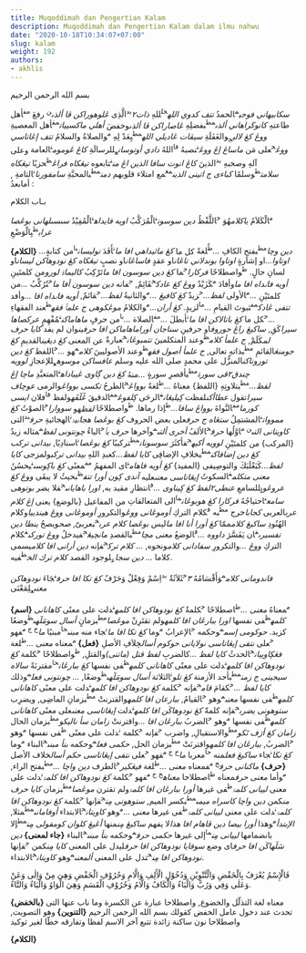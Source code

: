 ```yaml
---
title: Muqoddimah dan Pengertian Kalam
description: Muqoddimah dan Pengertian Kalam dalam ilmu nahwu
date: "2020-10-18T10:34:07+07:00"
slug: kalam
weight: 192
authors:
- akhlis
---
```


<p class="text-khat">بسم الله الرحمن الرحيم</p>

<p class="text-matan">
    <span class="relative"><i class="text-pegon -right-2">سكابيهاني فوجي</i><sup class="text-sup">م</sup>الحمدُ </span>
    <span class="relative"><i class="text-pegon right-4">تتف كدوي الله</i><sup class="text-sup">خ</sup><sup class="text-sub">ل</sup>للهِ </span>
    <span class="relative"><i class="text-pegon right-6">ذات</i><i class="text-rujuk">٢</i><sup class="text-sup">بد</sup>الَّذِى </span>
    <span class="relative"><i class="text-pegon right-6">ڠلوهوراكن ڤا ألذى</i><sup class="text-sup">ن</sup> رفعَ</span>
    <span class="relative"><i class="text-pegon right-0"></i><sup class="text-sup">مف</sup>أهل طاعتهِ </span>
    <span class="relative"><i class="text-pegon right-12">كانوڬراهاني ألذى</i><sup class="text-sup">مط</sup>بفضلِهِ </span>
    <span class="relative"><i class="text-pegon right-12">ڠاصاراكن ڤا ألذى</i>وخفضَ </span>
    <span class="relative"><i class="text-pegon right-12">أهلي ماكسييات</i><sup class="text-sup">مف</sup>أهل المعصيةِ </span>
    <span class="relative"><i class="text-pegon right-12">ووڠ كڠ لالي</i><sub class="text-sub">ج</sub>والغَفَلَةِ</span>
    <span class="relative"><i class="text-pegon right-12">سيڤات ڠاديلي الله</i><sup class="text-sup">مط</sup>بِعَدْ لِهِ </span>
    <span class="relative"><i class="text-pegon right-12"></i><sup class="text-sup">م</sup>والصلاةُ والسلامُ </span>
    <span class="relative"><i class="text-pegon right-12">تتف إڠاتاسي ووڠ</i><sup class="text-sup">خ</sup>على مَن </span>
    <span class="relative"><i class="text-pegon right-12">ماساڠ إڠ ووڠ</i><sup class="text-sup">ن</sup>نصبهُ </span>
    <span class="relative"><i class="text-pegon right-12"></i><sup class="text-sup">فا</sup>اللهُ </span>
    <span class="relative"><i class="text-pegon right-12">دادي أوتوسان</i><sub class="text-sub">ع</sub>للرسالَةِ </span>
    <span class="relative"><i class="text-pegon right-12">كاڠ ڠوموم</i><sup class="text-sup">ن</sup>العامة  </span>
    <span class="relative">وعلى آلهِ وصحبهِ </span>
    <span class="relative"><i class="text-pegon right-12"></i><sup class="text-sup">بد</sup>الذينَ </span>
    <span class="relative"><i class="text-pegon right-12">كاڠ انوت سافا الذين اڠ من</i><sup class="text-sup">ن</sup>تابعوه </span>
    <span class="relative"><i class="text-pegon right-12">تيڠكاه فراڠ</i><sup class="text-sup">ظ</sup>حزبًا </span>
    <span class="relative"><i class="text-pegon right-12">تيڠكاه سلامت</i><sup class="text-sup">ظ</sup>وسلمًا </span>
    <span class="relative"><i class="text-pegon right-12">كباءى ج اتينى الذين</i><sup class="text-sup">مع</sup>مع امتلاء قلوبهم </span>
    <span class="relative"><i class="text-pegon right-12">دمن</i><sup class="text-sup">مط</sup>بالمحبَّةِ </span>
    <span class="relative"><i class="text-pegon right-12">سامفورنا</i><sup class="text-sup">ن</sup>التامةِ </span>
    <span class="relative">, أمابعدُ :</span>
</p>

<p class="text-khat">بـاب الكلام</p>

<p class="text-matan">
    <span class="relative"><i class="text-pegon right-12"></i><sup class="text-sup">م</sup>الْكَلاَمُ </span>
    <span class="relative"><i class="text-pegon right-0">ياكلام</i>هُوَ </span>
    <span class="relative"><i class="text-pegon right-12"></i><sup class="text-sup">خ</sup>اللَّفْظُ </span>
    <span class="relative"><i class="text-pegon right-0">دين سوسون</i><sup class="text-sup">ن</sup>الْمُرَكَّبُ </span>
    <span class="relative"><i class="text-pegon right-0">اويه فايداه</i><sup class="text-sup">ن</sup>الْمُفِيْدُ </span>
    <span class="relative"><i class="text-pegon right-0">سىسىلهانى بوڠصا عراب</i><sup class="text-sup">ظ</sup>بِالْوَضْعِ</span>
</p>

<p class="text-sarah">
    <span class="relative"><strong>{الكلام}</strong></span>
    <span class="relative"><i class="text-pegon right-12">...دين وچا</i><sup class="text-sup">مط</sup>بفتحِ الكافِ </span>
    <span class="relative"><i class="text-pegon right-12">...</i><sup class="text-sup">ظُ</sup>لغةً </span>
    <span class="relative"><i class="text-pegon right-12"></i>كل ما </span>
    <span class="relative"><i class="text-pegon right-0">كڠ مائيداهي افا ما</i><sup class="text-sup">ن</sup>أَفَدَ </span>
    <span class="relative"><i class="text-pegon right-10">توليسان</i><sup class="text-sup">با</sup>من كتابةٍ </span>
    <span class="relative"><i class="text-pegon right-4">اوتاوا...</i>او إشارةٍ </span>
    <span class="relative"><i class="text-pegon right-4">اوتاوا بوندلاني تاڠان</i>او عقدٍ </span>
    <span class="relative"><i class="text-pegon right-4">فاساڠان</i>او نصبٍ </span>
    <span class="relative"><i class="text-pegon right-2">تيڠكاه كڠ نودوهاكن ليسان</i>او لسانِ حالٍ.</span>
    <span class="relative"><i class="text-pegon right-12"></i><sup class="text-sup">ظ</sup>واصطلاحًا </span>
    <span class="relative"><i class="text-pegon right-0">فركارا</i><sup class="text-sup">خ</sup>ما </span>
    <span class="relative"><i class="text-pegon right-4">كڠ دين سوسون افا ما</i>تَرْكِبُ </span>
    <span class="relative"><i class="text-pegon right-4">كاليماۃ لورو</i>من كلمتَينِ </span>
    <span class="relative"><i class="text-pegon right-0">أويه فاٸداه افا ما</i>وأفادَ </span>
    <span class="relative"><i class="text-pegon right-0"></i><sup class="text-sup">م</sup>كَزَيْدٌ </span>
    <span class="relative"><i class="text-pegon right-2">ووڠ كڠ عادك</i><sup class="text-sup">خ</sup>قَائِمٌ, </span>
    <span class="relative"><i class="text-pegon right-12"></i><sup class="text-sup">ج</sup>فانه </span>
    <span class="relative"><i class="text-pegon right-0">دين سوسون أفا ما</i><sup class="text-sup">خ</sup>تُرُكِّبُ </span>
    <span class="relative"><i class="text-pegon right-12">...</i>من كلمتَيْنِ </span>
    <span class="relative"><i class="text-pegon right-12">...</i><sup class="text-sup">م</sup>الأولى </span>
    <span class="relative"><i class="text-pegon right-12">لفظ...</i><sup class="text-sup">خ</sup>زيدٌ </span>
    <span class="relative"><i class="text-pegon right-0">كڠ كافيڠ ...</i><sup class="text-sup">م</sup>والثانيةُ </span>
    <span class="relative"><i class="text-pegon right-0">لفظ...</i><sup class="text-sup">خ</sup>قائمٌ, </span>
    <span class="relative"><i class="text-pegon right-0">أويه فاٸداه افا ...</i>وأفد </span>
    <span class="relative"><i class="text-pegon right-6">تتفى ڠادك</i><sup class="text-sup">مف</sup>ثبوتَ القيامِ </span>
    <span class="relative"><i class="text-pegon right-2">...</i><sup class="text-sup">ما</sup>لزيدٍ. </span>
    <span class="relative"><i class="text-pegon right-0">كڠ أران...</i><sup class="text-sup">م</sup>والكلامُ </span>
    <span class="relative"><i class="text-pegon right-2">موڠڬوهى ج علمٲ فقه</i><sup class="text-sup">ظ</sup>عند الفقهاءِ </span>
    <span class="relative"><i class="text-pegon right-2">...</i><sup class="text-sup">خ</sup>كل ما </span>
    <span class="relative"><i class="text-pegon right-2">كڠ باتالاكن افا ما</i><sup class="text-sup">ن</sup>أبطلَ </span>
    <span class="relative"><i class="text-pegon right-2">...</i><sup class="text-sup">مف</sup>الصلاة </span>
    <span class="relative"><i class="text-pegon right-2">...</i><sup class="text-sup">با</sup>من حرفٍ </span>
    <span class="relative"><i class="text-pegon right-2">ماهاماكن</i><sup class="text-sup">ن</sup>مُفْهِمٍ </span>
    <span class="relative"><i class="text-pegon right-0">عركصاها سيرا</i>كَقِ, </span>
    <span class="relative"><i class="text-pegon right-4">ساكيڠ راڠ حوروف</i>او حرفينِ </span>
    <span class="relative"><i class="text-pegon right-4">سناجان أوراماهاماكن افا حرفين</i>وان لم يفد </span>
    <span class="relative"><i class="text-pegon right-4">كايا حرف لم</i>كَلَمْ, </span>
    <span class="relative"><i class="text-pegon right-4">ج علمأ كلام</i><sup class="text-sup">ظ</sup>وعند المتكلمينَ </span>
    <span class="relative"><i class="text-pegon right-4">تتمبوڠان</i><sup class="text-sup">خ</sup>عبارةٌ </span>
    <span class="relative"><i class="text-pegon right-4"></i>عن المعنى </span>
    <span class="relative"><i class="text-pegon right-4">كڠ ديڠين</i>القديمِ </span>
    <span class="relative"><i class="text-pegon right-4">كڠ جومنڠ</i>القائمِ </span>
    <span class="relative"><i class="text-pegon right-4"></i><sup class="text-sup">مط</sup>بذاتهِ تعالى, </span>
    <span class="relative"><i class="text-pegon right-4">ج علمأ أصول فقه</i><sup class="text-sup">ظ</sup>وعند الأصوليينَ </span>
    <span class="relative"><i class="text-pegon right-4">كلام</i><sup class="text-sup">م</sup>هو </span>
    <span class="relative"><i class="text-pegon right-4">...</i><sup class="text-sup">خ</sup>اللفظ </span>
    <span class="relative"><i class="text-pegon right-4">كڠ دين توروناكن</i>المنزُّل </span>
    <span class="relative"><i class="text-pegon right-4"></i>على محمدٍ </span>
    <span class="relative"><i class="text-pegon right-4"></i>صلى الله عليه وسلم </span>
    <span class="relative"><i class="text-pegon right-4">عافساكن موسوه</i><sub class="text-sub">ع</sub>للإعجازِ </span>
    <span class="relative"><i class="text-pegon right-4">لوويه چندق٢قى سورۃ</i><sup class="text-sup">مط</sup>بأقصرِ سورةٍ </span>
    <span class="relative"><i class="text-pegon right-4">...</i>منهُ </span>
    <span class="relative"><i class="text-pegon right-4">كڠ دين ڳاوى ڠيباداه</i><sup class="text-sup">ن</sup>المتعبَّدِ </span>
    <span class="relative"><i class="text-pegon right-4">ماچا إڠ لفظ...</i><sup class="text-sup">مط</sup>بتلاوتِهِ </span>
    <span class="relative"><i class="text-pegon right-4"></i>{اللفظ} </span>
    <span class="relative"><i class="text-pegon right-4"></i>معناهُ </span>
    <span class="relative"><i class="text-pegon right-4">...</i><sup class="text-sup">ظ</sup>لغةً </span>
    <span class="relative"><i class="text-pegon right-4">بوواڠ</i><sup class="text-sup">خ</sup>الطرحُ </span>
    <span class="relative"><i class="text-pegon right-4">تكسى بوواڠ</i>والرمى </span>
    <span class="relative"><i class="text-pegon right-4">عوچاف سيرا</i>تقول </span>
    <span class="relative"><i class="text-pegon right-4">عطاأكن</i>لفظت </span>
    <span class="relative"><i class="text-pegon right-4">ڮيليڠان</i><sup class="text-sup">ف</sup>الرحَى </span>
    <span class="relative"><i class="text-pegon right-4">ڮلفوڠ</i><sup class="text-sup">مف</sup>الدقيقَ </span>
    <span class="relative"><i class="text-pegon right-4">ڠٓلٓفٓه</i>ولفظ </span>
    <span class="relative"><i class="text-pegon right-4"></i><sup class="text-sup">فا</sup>فلان </span>
    <span class="relative"><i class="text-pegon right-4">ايسى كورما</i><sup class="text-sup">مف</sup>النَّواةَ </span>
    <span class="relative"><i class="text-pegon right-4">بوواڠ سافا...</i><sup class="text-sup">ظ</sup>إذا رماها. </span>
    <span class="relative"><i class="text-pegon right-4"></i><sup class="text-sup">ظ</sup>واصطلاحًا </span>
    <span class="relative"><i class="text-pegon right-4">لفظ</i>هو </span>
    <span class="relative"><i class="text-pegon right-4">سووارا</i><sup class="text-sup">خ</sup>الصوْتُ </span>
    <span class="relative"><i class="text-pegon right-4">كڠ ممووات</i><sup class="text-sup">ن</sup>المشتمِلُ </span>
    <span class="relative"><i class="text-pegon right-4">ستڠاه ج حرف</i>على بعض الحروف </span>
    <span class="relative"><i class="text-pegon right-4">كڠ بوڠصا هجاٸيۃ</i><sup class="text-sup">ن</sup>الهجائيةِ </span>
    <span class="relative"><i class="text-pegon right-4">حرف</i><sup class="text-sup">بد</sup>التى </span>
    <span class="relative"><i class="text-pegon right-4">كاويتانى التى</i><sup class="text-sup">ن م</sup>اوَّلُها </span>
    <span class="relative"><i class="text-pegon right-4">حرف</i><sup class="text-sup">خ</sup>الألفُ </span>
    <span class="relative"><i class="text-pegon right-4">أخرى ألتى</i><sup class="text-sup">م</sup>وآخرها </span>
    <span class="relative"><i class="text-pegon right-4">حرف يٲ</i><sup class="text-sup">خ</sup>الياءُ </span>
    <span class="relative"><i class="text-pegon right-4">چونتونى لفظ</i><sup class="text-sup">م</sup>مثاله زيدٌ </span>
    <span class="relative"><i class="text-pegon right-4"></i>{المركب} </span>
    <span class="relative"><i class="text-pegon right-4"></i>من كلمتَيْنِ </span>
    <span class="relative"><i class="text-pegon right-4">لوويه أكيه</i><sup class="text-sup">ج</sup>فأكثَرَ </span>
    <span class="relative"><i class="text-pegon right-4">سوسونان</i><sup class="text-sup">مط</sup>تركيبًا </span>
    <span class="relative"><i class="text-pegon right-4">كڠ بوڠصا</i><sup class="text-sup">ن</sup>اسنادِيًا, </span>
    <span class="relative"><i class="text-pegon right-4">بيدانى تركب كڠ دين إضافاكن</i><sup class="text-sup">مط</sup>بخلافِ الإضافِى </span>
    <span class="relative"><i class="text-pegon right-4">كايا لفظ...</i>كعبدِ اللهِ </span>
    <span class="relative"><i class="text-pegon right-4">بيدانى تركب</i>ولمزجى </span>
    <span class="relative"><i class="text-pegon right-4">كايا لفظ...</i>كَبَعْلَبَكَ </span>
    <span class="relative"><i class="text-pegon right-4"></i>والتوصِيفى </span>
    <span class="relative"><i class="text-pegon right-4"></i>{المفيد} </span>
    <span class="relative"><i class="text-pegon right-4">كڠ أويه فاهام</i><sup class="text-sup">ن</sup>اى المفهمُ </span>
    <span class="relative"><i class="text-pegon right-4"></i><sup class="text-sup">مف</sup>معنًى </span>
    <span class="relative"><i class="text-pegon right-4">كڠ باڮوسى</i><sup class="text-sup">ن</sup>يحسُنُ </span>
    <span class="relative"><i class="text-pegon right-4">معنى متكلم</i><sup class="text-sup">ف</sup>السكوتُ </span>
    <span class="relative"><i class="text-pegon right-4">إيڠاتاسى معنى</i>عليه </span>
    <span class="relative"><i class="text-pegon right-4">آندى ڮون أورا تتف</i><sup class="text-sup">ظ</sup>بحيثُ لا يبقَى </span>
    <span class="relative"><i class="text-pegon right-4">ووڠ كڠ عروڠو</i><sub class="text-sub">ل</sub>للسامعِ </span>
    <span class="relative"><i class="text-pegon right-4">عنطى٢لفظ كڠ ڮيناوى ...</i><sup class="text-sup">ف</sup>انتظارِ مقيد به, </span>
    <span class="relative"><i class="text-pegon right-4">اورا باهايانى</i><sup class="text-sup">ج</sup>فلا يضر </span>
    <span class="relative"><i class="text-pegon right-4">بوتوهى سامع</i><sup class="text-sup">ن</sup>احتياجُهُ </span>
    <span class="relative"><i class="text-pegon right-4">فركارا كڠ هوبوڠان</i><sup class="text-sup">ما</sup>الى المتعالقاتِ </span>
    <span class="relative"><i class="text-pegon right-4"></i>من المفاعيل </span>
    <span class="relative"><i class="text-pegon right-4"></i>{بالوضع} </span>
    <span class="relative"><i class="text-pegon right-4"></i>يعنى </span>
    <span class="relative"><i class="text-pegon right-4">إڠ كلام عرب</i>العربى </span>
    <span class="relative"><i class="text-pegon right-4">كجابا</i>خرج </span>
    <span class="relative"><i class="text-pegon right-4"></i><sup class="text-sup">مط</sup>به </span>
    <span class="relative"><i class="text-pegon right-4"></i><sup class="text-sup">ف</sup>كلام التركِ </span>
    <span class="relative"><i class="text-pegon right-4">أوموڠانى ووڠ</i>والتكرورِ </span>
    <span class="relative"><i class="text-pegon right-4">أوموڠانى ووڠ هيندييا</i>وكلام الهُنُودِ </span>
    <span class="relative"><i class="text-pegon right-4">ساكيڠ كلام</i>ممّا </span>
    <span class="relative"><i class="text-pegon right-4">كڠ أورا أنا افا ما</i>ليس </span>
    <span class="relative"><i class="text-pegon right-4">بوڠصا كلام عرب</i><sup class="text-sup">خ</sup>بعربىّ, </span>
    <span class="relative"><i class="text-pegon right-4">صح</i>ويصحُ </span>
    <span class="relative"><i class="text-pegon right-4">ينطا دين تفسيرى</i><sup class="text-sup">ف</sup>ان يَفَسَّرَ </span>
    <span class="relative"><i class="text-pegon right-4">داووه ...</i><sup class="text-sup">ف</sup>الوضعُ </span>
    <span class="relative"><i class="text-pegon right-4">معنى مچا</i><sup class="text-sup">مط</sup>بالقصدِ </span>
    <span class="relative"><i class="text-pegon right-4">مانچيڠ</i><sup class="text-sup">ج</sup>فيدخلُ </span>
    <span class="relative"><i class="text-pegon right-4">ووڠ توركى</i><sup class="text-sup">ف</sup>كلام التركِ </span>
    <span class="relative"><i class="text-pegon right-4">ووڠ ...</i>والتكرورِ </span>
    <span class="relative"><i class="text-pegon right-4">سفادانى كلام</i>ونحوه, </span>
    <span class="relative"><i class="text-pegon right-4">... كلام ترك</i><sup class="text-sup">ج</sup>فإنه </span>
    <span class="relative"><i class="text-pegon right-4">دين أرانى افا كلام</i>يسمى </span>
    <span class="relative"><i class="text-pegon right-4"></i>كلاما </span>
    <span class="relative"><i class="text-pegon right-4">... دين سجا</i><sub class="text-sub">ع</sub>لوجود القصد </span>
    <span class="relative"><i class="text-pegon right-4">كلام ترك الخ</i><sup class="text-sup">ظ</sup>فيه.</span>
</p>

<p class="text-matan">
    <span class="relative"><i class="text-pegon right-0">فاندومانى كلام</i><sup class="text-sup">م</sup>وَأَقْسَامُهُ </span>
    <span class="relative"><i class="text-pegon right-0">٣</i><sup class="text-sup">خ</sup>ثَلاَثَةٌ </span>
    <span class="relative"><i class="text-pegon right-0"></i><sup class="text-sup">بد</sup>اِسْمٌ </span>
    <span class="relative"><i class="text-pegon right-0"></i><sup class="text-sup"></sup>وَفِعْلٌ </span>
    <span class="relative"><i class="text-pegon right-0"></i><sup class="text-sup"></sup>وَحَرْفٌ </span>
    <span class="relative"><i class="text-pegon right-0">كڠ تكا افا حرف</i><sup class="text-sup">ن</sup>جَاءَ </span>
    <span class="relative"><i class="text-pegon right-0">نودوهاكن معنى</i><sub class="text-sub">ع</sub>لِمَعْنَى</span>
</p>

<p class="text-sarah">
	<span class="relative"><strong>{اسم} </strong></span>
    <span class="relative"><i class="text-pegon right-0"></i><sup class="text-sup">م</sup>معناهُ </span>
    <span class="relative"><i class="text-pegon right-0">معنى ...</i><sup class="text-sup">ظ</sup>اصطلاحًا </span>
    <span class="relative"><i class="text-pegon right-0"></i><sup class="text-sup">خ</sup>كلمةٌ </span>
    <span class="relative"><i class="text-pegon right-0">كڠ نودوهاكن افا كلمه</i><sup class="text-sup">ن</sup>دلت </span>
    <span class="relative"><i class="text-pegon right-0"></i><sup class="text-sup"></sup>على معنًى </span>
    <span class="relative"><i class="text-pegon right-0">كاهانانى كلمه</i><sup class="text-sup">ظ</sup>فى نفسها </span>
    <span class="relative"><i class="text-pegon right-0">اورا ببارڠان افا كلمه</i><sup class="text-sup"></sup>ولم تقتَرِنْ </span>
    <span class="relative"><i class="text-pegon right-0">موڠصا</i><sup class="text-sup">مط</sup>بزمانٍ </span>
    <span class="relative"><i class="text-pegon right-0">أسال سومٓلٓهى</i><sup class="text-sup">ظ</sup>وضعًا </span>
    <span class="relative"><i class="text-pegon right-0"></i><sup class="text-sup"></sup>كزيد. </span>
    <span class="relative"><i class="text-pegon right-0">حوكومى إسم</i><sup class="text-sup">م</sup>وحكمه </span>
    <span class="relative"><i class="text-pegon right-0"></i><sup class="text-sup">خ</sup>الإعرابُ </span>
    <span class="relative"><i class="text-pegon right-0"></i><sup class="text-sup">م</sup>وما </span>
    <span class="relative"><i class="text-pegon right-0">كڠ تكا افا ما</i><sup class="text-sup">ن</sup>جاء </span>
    <span class="relative"><i class="text-pegon right-0"></i><sup class="text-sup"></sup>منه </span>
    <span class="relative"><i class="text-pegon right-0">مبنى</i><sup class="text-sup">حا</sup>مبنيًا </span>
    <span class="relative"><i class="text-pegon right-0">ما</i><sup class="text-sup">خ ج م</sup>فهو </span>
    <span class="relative"><i class="text-pegon right-0"></i><sup class="text-sup">خ</sup>على </span>
    <span class="relative"><i class="text-pegon right-0">نتفى إيڠاتاسى نولايانى حوكوم أسال</i><sup class="text-sup"></sup>خِلاَفِ الأصلِ </span>
	<span class="relative"><strong>{فعل} </strong></span>
    <span class="relative"><i class="text-pegon right-0"></i><sup class="text-sup">م</sup>معناه </span>
    <span class="relative"><i class="text-pegon right-0">معنى ...</i><sup class="text-sup">ظ</sup>لغة </span>
    <span class="relative"><i class="text-pegon right-0">فڠڮاوييان</i><sup class="text-sup">خ</sup>الحدثُ </span>
    <span class="relative"><i class="text-pegon right-0">كايا لفظ ...</i><sup class="text-sup"></sup>كالضربِ </span>
    <span class="relative"><i class="text-pegon right-0">لفظ قتل (ماتنى)</i><sup class="text-sup"></sup>والقتلِ,</span>
    <span class="relative"><i class="text-pegon right-0"></i><sup class="text-sup">ظ</sup>واصطلاحًا </span>
    <span class="relative"><i class="text-pegon right-0"></i><sup class="text-sup">خ</sup>كلمة </span>
    <span class="relative"><i class="text-pegon right-0">كڠ نودوهاكن افا كلمه</i><sup class="text-sup">ن</sup>دلت </span>
    <span class="relative"><i class="text-pegon right-0"></i><sup class="text-sup"></sup>على معنًى </span>
    <span class="relative"><i class="text-pegon right-0">كاهانانى كلمه</i><sup class="text-sup">ظ</sup>فى نفسها </span>
    <span class="relative"><i class="text-pegon right-0">كڠ ببارڠان</i><sup class="text-sup">حا</sup>مقترنَةً </span>
    <span class="relative"><i class="text-pegon right-0">سالاه سيجينى ج زمن</i><sup class="text-sup">مط</sup>بأحد الأزمنة </span>
    <span class="relative"><i class="text-pegon right-0">كڠ تلو</i><sup class="text-sup">ن</sup>الثلاثة </span>
    <span class="relative"><i class="text-pegon right-0">أسال سومٓلٓهى</i><sup class="text-sup">ظ</sup>وضعًا, </span>
    <span class="relative"><i class="text-pegon right-0">... چونتونى فعل</i><sup class="text-sup">م</sup>وذلك </span>
    <span class="relative"><i class="text-pegon right-0">كايا لفظ ...</i><sup class="text-sup">خ</sup>كقامَ </span>
    <span class="relative"><i class="text-pegon right-0">قام</i><sup class="text-sup">ج</sup>فإنه </span>
    <span class="relative"><i class="text-pegon right-0"></i><sup class="text-sup">خ</sup>كلمة </span>
    <span class="relative"><i class="text-pegon right-0">كڠ نودوهاكن افا كلمه</i><sup class="text-sup">ن</sup>دلت </span>
    <span class="relative"><i class="text-pegon right-0"></i><sup class="text-sup"></sup>على معنًى </span>
    <span class="relative"><i class="text-pegon right-0">كاهانانى كلمه</i><sup class="text-sup">ظ</sup>فى نفسها </span>
    <span class="relative"><i class="text-pegon right-0">معنى</i><sup class="text-sup">م</sup>وهو </span>
    <span class="relative"><i class="text-pegon right-0"></i><sup class="text-sup">خ</sup>القيامُ, </span>
    <span class="relative"><i class="text-pegon right-0">ببارعان افا كلمه</i><sup class="text-sup"></sup>والقترنتْ </span>
    <span class="relative"><i class="text-pegon right-0"></i><sup class="text-sup">مط</sup>بزمانِ الماضِى, </span>
    <span class="relative"><i class="text-pegon right-0"></i><sup class="text-sup"></sup>ويضرِب </span>
    <span class="relative"><i class="text-pegon right-0">ستوهونى يضرب</i><sup class="text-sup">ج</sup>فإنه </span>
    <span class="relative"><i class="text-pegon right-0"></i><sup class="text-sup"></sup>كلمةّ </span>
    <span class="relative"><i class="text-pegon right-0">كڠ نودوهاكٓن افا كلمه</i><sup class="text-sup">ن</sup>دلت </span>
    <span class="relative"><i class="text-pegon right-0">إيڠاتاسى معنى</i><sup class="text-sup"></sup>على معنًى </span>
    <span class="relative"><i class="text-pegon right-0">كاهانانى كلمه</i><sup class="text-sup">ظ</sup>فى نفسها </span>
    <span class="relative"><i class="text-pegon right-0"></i><sup class="text-sup">م</sup>وهو </span>
    <span class="relative"><i class="text-pegon right-0"></i><sup class="text-sup">خ</sup>الضربُ </span>
    <span class="relative"><i class="text-pegon right-0">ببارڠان افا ...</i><sup class="text-sup"></sup>واقترنتْ </span>
    <span class="relative"><i class="text-pegon right-0">زامان سأ ناليكو</i><sup class="text-sup">مط</sup>بزمان الحال </span>
    <span class="relative"><i class="text-pegon right-0">زامان كڠ أرٓف تٓكو</i><sup class="text-sup">مط</sup>والاستقبالِ, </span>
    <span class="relative"><i class="text-pegon right-0"></i><sup class="text-sup"></sup>واضرب </span>
    <span class="relative"><i class="text-pegon right-0"></i><sup class="text-sup">ج</sup>فإنه </span>
    <span class="relative"><i class="text-pegon right-0"></i><sup class="text-sup">خ</sup>كلمة </span>
    <span class="relative"><i class="text-pegon right-0"></i><sup class="text-sup">ن</sup>دلت </span>
    <span class="relative"><i class="text-pegon right-0"></i><sup class="text-sup"></sup>على معنًى </span>
    <span class="relative"><i class="text-pegon right-0"></i><sup class="text-sup">ظ</sup>فى نفسها </span>
    <span class="relative"><i class="text-pegon right-0"></i><sup class="text-sup">م</sup>وهو </span>
    <span class="relative"><i class="text-pegon right-0"></i><sup class="text-sup">خ</sup>الضربُ, </span>
    <span class="relative"><i class="text-pegon right-0">ببارڠان افا كلمه</i><sup class="text-sup"></sup>واقترنَتْ </span>
    <span class="relative"><i class="text-pegon right-0"></i><sup class="text-sup">مط</sup>بزمان الحل, </span>
    <span class="relative"><i class="text-pegon right-0">حكمى فعل</i><sup class="text-sup">م</sup>وحكمه </span>
    <span class="relative"><i class="text-pegon right-0">بنأ مبنى</i><sup class="text-sup">خ</sup>البناء </span>
    <span class="relative"><i class="text-pegon right-0"></i><sup class="text-sup">م</sup>وما </span>
    <span class="relative"><i class="text-pegon right-0">كڠ تڬا</i><sup class="text-sup">ن</sup>جاء </span>
    <span class="relative"><i class="text-pegon right-0">ساكيڠ فعل</i><sup class="text-sup"></sup>منه </span>
    <span class="relative"><i class="text-pegon right-0"></i><sup class="text-sup">حا</sup>معربا </span>
    <span class="relative"><i class="text-pegon right-0">ما</i><sup class="text-sup">خ ج م</sup>فهو</span>
    <span class="relative"><i class="text-pegon right-0"></i><sup class="text-sup">خ</sup>على </span>
    <span class="relative"><i class="text-pegon right-0">نتفى إيڠاتاسى حكم أسال</i><sup class="text-sup"></sup>خلاف الأصل</span>
	<span class="relative"><strong>{حرف} </strong></span>
    <span class="relative"><i class="text-pegon right-0">ماكنانى حرف</i><sup class="text-sup">ج م</sup>فمعناه </span>
    <span class="relative"><i class="text-pegon right-0">معنى ...</i><sup class="text-sup">ظ</sup>لغة </span>
    <span class="relative"><i class="text-pegon right-0">فيڠڬير</i><sup class="text-sup">خ</sup>الطرف </span>
    <span class="relative"><i class="text-pegon right-0">دين واچا ...</i><sup class="text-sup">مط</sup>بفتح الراء, </span>
    <span class="relative"><i class="text-pegon right-0"></i><sup class="text-sup">م</sup>وأما </span>
    <span class="relative"><i class="text-pegon right-0">معنى حرف</i><sup class="text-sup"></sup>معناه </span>
    <span class="relative"><i class="text-pegon right-0"></i><sup class="text-sup">ظ</sup>اصطلاحا </span>
    <span class="relative"><i class="text-pegon right-0">معناه</i><sup class="text-sup">خ ج م</sup>فهو </span>
    <span class="relative"><i class="text-pegon right-0"></i><sup class="text-sup">خ</sup>كلمة </span>
    <span class="relative"><i class="text-pegon right-0">كڠ نودوهاكن افا كلمۃ</i><sup class="text-sup">ن</sup>دلت </span>
    <span class="relative"><i class="text-pegon right-0"></i><sup class="text-sup"></sup>على معنى </span>
    <span class="relative"><i class="text-pegon right-0">لييانى كلمۃ</i><sup class="text-sup">ظ</sup>فى غيرها </span>
    <span class="relative"><i class="text-pegon right-0">أورا ببارڠان افا كلمۃ</i><sup class="text-sup"></sup>ولم تقترن </span>
    <span class="relative"><i class="text-pegon right-0">موڠصا</i><sup class="text-sup">مط</sup>بزمان </span>
    <span class="relative"><i class="text-pegon right-0">كايا حرف من</i><sup class="text-sup"></sup>كمن </span>
    <span class="relative"><i class="text-pegon right-0">دين واچا كاسراه ميمى</i><sup class="text-sup">مط</sup>بكسر الميم, </span>
    <span class="relative"><i class="text-pegon right-0">ستوهونى مِن</i><sup class="text-sup">ج</sup>فإنها </span>
    <span class="relative"><i class="text-pegon right-0"></i><sup class="text-sup">خ</sup>كلمة </span>
    <span class="relative"><i class="text-pegon right-0">كڠ نودوهاكن افا كلمۃ</i><sup class="text-sup">ن</sup>دلت </span>
    <span class="relative"><i class="text-pegon right-0"></i><sup class="text-sup"></sup>على معنى </span>
    <span class="relative"><i class="text-pegon right-0">لييانى كلمۃ</i><sup class="text-sup">ظ</sup>فى غيرها</span>
    <span class="relative"><i class="text-pegon right-0">معنى ...</i><sup class="text-sup">م</sup>وهو </span>
    <span class="relative"><i class="text-pegon right-0">كاويتان</i><sup class="text-sup">خ</sup>الابتداء </span>
    <span class="relative"><i class="text-pegon right-0">أوفامانى</i><sup class="text-sup">مط</sup>مثلا, </span>
    <span class="relative"><i class="text-pegon right-0">الإبتدأ</i><sup class="text-sup">م</sup>وهذا </span>
    <span class="relative"><i class="text-pegon right-0">أورا بيصا دين ڤاهام افا هذا</i><sup class="text-sup"></sup>لا يفهم </span>
    <span class="relative"><i class="text-pegon right-0">ساكيڠ مِن</i><sup class="text-sup"></sup>منها </span>
    <span class="relative"><i class="text-pegon right-0">أڠيڠ كلوان كومفولى مِن</i><sup class="text-sup">مط</sup>إلا بانضمامها </span>
    <span class="relative"><i class="text-pegon right-0">لييانى مِن</i><sup class="text-sup">ما</sup>إلى غيرها </span>
    <span class="relative"><i class="text-pegon right-0">حكمى حرف</i><sup class="text-sup">م</sup>وحكمه </span>
    <span class="relative"><i class="text-pegon right-0">بنأ مبنى</i><sup class="text-sup">خ</sup>البناء </span>
	<span class="relative"><strong>{جاء لمعنى} </strong></span>
    <span class="relative"><i class="text-pegon right-0">دين سٓلٓهاكٓن افا حرف</i><sup class="text-sup"></sup>اى وضع </span>
    <span class="relative"><i class="text-pegon right-0">سوفايا نودوهاكن افا حرف</i><sup class="text-sup"></sup>ليدل </span>
    <span class="relative"><i class="text-pegon right-0"></i><sup class="text-sup"></sup>على المعنى </span>
    <span class="relative"><i class="text-pegon right-0">كايا مِن</i><sup class="text-sup"></sup>كمن </span>
    <span class="relative"><i class="text-pegon right-0"></i><sup class="text-sup">ج</sup>فإنها </span>
    <span class="relative"><i class="text-pegon right-0">نودوهاكن افا مِن</i><sup class="text-sup">خ</sup>تدل </span>
    <span class="relative"><i class="text-pegon right-0"></i><sup class="text-sup"></sup>على المعنى </span>
    <span class="relative"><i class="text-pegon right-0">ألمعنى</i><sup class="text-sup">م</sup>وهو </span>
    <span class="relative"><i class="text-pegon right-0">كاويتان</i><sup class="text-sup">خ</sup>الابتداء.</span>
</p>

<p class="text-matan">
    <span class="relative"><i class="text-pegon right-0"></i><sup class="text-sup"></sup>فَالْإِسْمُ </span>
    <span class="relative"><i class="text-pegon right-0"></i><sup class="text-sup"></sup>يُعْرَفُ </span>
    <span class="relative"><i class="text-pegon right-0"></i><sup class="text-sup"></sup>بِالْخَفْضِ </span>
    <span class="relative"><i class="text-pegon right-0"></i><sup class="text-sup"></sup>وَالْتَّنْوِيْنِ </span>
    <span class="relative"><i class="text-pegon right-0"></i><sup class="text-sup"></sup>وَدُخُوْلِ الْأَلِفِ </span>
    <span class="relative"><i class="text-pegon right-0"></i><sup class="text-sup"></sup>وَالَّامِ </span>
    <span class="relative"><i class="text-pegon right-0"></i><sup class="text-sup"></sup>وَحُرُوْفِ الْخَفْضِ </span>
    <span class="relative"><i class="text-pegon right-0"></i><sup class="text-sup"></sup>وَهِىَ </span>
    <span class="relative"><i class="text-pegon right-0"></i><sup class="text-sup"></sup>مِنْ </span>
    <span class="relative"><i class="text-pegon right-0"></i><sup class="text-sup"></sup>وَاِلٰى </span>
    <span class="relative"><i class="text-pegon right-0"></i><sup class="text-sup"></sup>وَعَنْ </span>
    <span class="relative"><i class="text-pegon right-0"></i><sup class="text-sup"></sup>وَعَلٰى </span>
    <span class="relative"><i class="text-pegon right-0"></i><sup class="text-sup"></sup>وَفِي </span>
    <span class="relative"><i class="text-pegon right-0"></i><sup class="text-sup"></sup>وَرُبَّ </span>
    <span class="relative"><i class="text-pegon right-0"></i><sup class="text-sup"></sup>وَالْبَاءُ </span>
    <span class="relative"><i class="text-pegon right-0"></i><sup class="text-sup"></sup>وَالْكَافُ </span>
    <span class="relative"><i class="text-pegon right-0"></i><sup class="text-sup"></sup>وَالَّامُ </span>
    <span class="relative"><i class="text-pegon right-0"></i><sup class="text-sup"></sup>وَحُرُوْفِ الْقَسَمِ </span>
    <span class="relative"><i class="text-pegon right-0"></i><sup class="text-sup"></sup>وَهِيَ </span>
    <span class="relative"><i class="text-pegon right-0"></i><sup class="text-sup"></sup>الْوَاوُ </span>
    <span class="relative"><i class="text-pegon right-0"></i><sup class="text-sup"></sup>وَالْبَاءُ </span>
    <span class="relative"><i class="text-pegon right-0"></i><sup class="text-sup"></sup>وَالتَّاءُ.</span>
</p>

<p class="text-sarah">
	<span class="relative"><strong>{بالخفض} </strong></span>
    <span class="relative"><i class="text-pegon right-0"></i><sup class="text-sup"></sup>معناه </span>
    <span class="relative"><i class="text-pegon right-0"></i><sup class="text-sup"></sup>لغة </span>
    <span class="relative"><i class="text-pegon right-0"></i><sup class="text-sup"></sup>التذلّل </span>
    <span class="relative"><i class="text-pegon right-0"></i><sup class="text-sup"></sup>والخضوع, </span>
    <span class="relative"><i class="text-pegon right-0"></i><sup class="text-sup"></sup>واصطلاحا </span>
    <span class="relative"><i class="text-pegon right-0"></i><sup class="text-sup"></sup>عبارة </span>
    <span class="relative"><i class="text-pegon right-0"></i><sup class="text-sup"></sup>عن الكسرة </span>
    <span class="relative"><i class="text-pegon right-0"></i><sup class="text-sup"></sup>وما </span>
    <span class="relative"><i class="text-pegon right-0"></i><sup class="text-sup"></sup>ناب </span>
    <span class="relative"><i class="text-pegon right-0"></i><sup class="text-sup"></sup>عنها </span>
    <span class="relative"><i class="text-pegon right-0"></i><sup class="text-sup"></sup>التى </span>
    <span class="relative"><i class="text-pegon right-0"></i><sup class="text-sup"></sup>تحدث </span>
    <span class="relative"><i class="text-pegon right-0"></i><sup class="text-sup"></sup>عند دخول عامل الخفض </span>
    <span class="relative"><i class="text-pegon right-0"></i><sup class="text-sup"></sup>كقولك </span>
    <span class="relative"><i class="text-pegon right-0"></i><sup class="text-sup"></sup>بسم الله الرحمن الرحيم </span>
	<span class="relative"><strong>{التنوين} </strong></span>
    <span class="relative"><i class="text-pegon right-0"></i><sup class="text-sup"></sup>وهو </span>
    <span class="relative"><i class="text-pegon right-0"></i><sup class="text-sup"></sup>التصويت, </span>
    <span class="relative"><i class="text-pegon right-0"></i><sup class="text-sup"></sup>واصطلاحا </span>
    <span class="relative"><i class="text-pegon right-0"></i><sup class="text-sup"></sup>نون </span>
    <span class="relative"><i class="text-pegon right-0"></i><sup class="text-sup"></sup>ساكنة </span>
    <span class="relative"><i class="text-pegon right-0"></i><sup class="text-sup"></sup>زائدة </span>
    <span class="relative"><i class="text-pegon right-0"></i><sup class="text-sup"></sup>تتبع </span>
    <span class="relative"><i class="text-pegon right-0"></i><sup class="text-sup"></sup>آخر الاسم </span>
    <span class="relative"><i class="text-pegon right-0"></i><sup class="text-sup"></sup>لفظا </span>
    <span class="relative"><i class="text-pegon right-0"></i><sup class="text-sup"></sup>وتفارقه </span>
    <span class="relative"><i class="text-pegon right-0"></i><sup class="text-sup"></sup>خطّا </span>
    <span class="relative"><i class="text-pegon right-0"></i><sup class="text-sup"></sup>لغير توكيد </span>
    <span class="relative"><i class="text-pegon right-0"></i><sup class="text-sup"></sup></span>
</p>

<p class="text-matan">
    <span class="relative"><i class="text-pegon right-0"></i><sup class="text-sup"></sup></span>
</p>

<p class="text-sarah">
	<span class="relative"><strong>{الكلام}</strong></span>
    <span class="relative"><i class="text-pegon right-0"></i><sup class="text-sup"></sup></span>
</p>

































